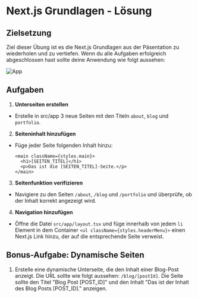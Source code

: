# Next.js Grundlagen - Lösung

## Zielsetzung

Ziel dieser Übung ist es die Next.js Grundlagen aus der Päsentation zu wiederholen und zu vertiefen. Wenn du alle Aufgaben erfolgreich abgeschlossen hast sollte deine Anwendung wie folgt aussehen:

![App](./md_images/nextjs.gif)

## Aufgaben

1. **Unterseiten erstellen**

- Erstelle in src/app 3 neue Seiten mit den Titeln `about`, `blog` und `portfolio`.

2. **Seiteninhalt hinzufügen**

- Füge jeder Seite folgenden Inhalt hinzu:

  ```tsx
  <main className={styles.main}>
    <h1>[SEITEN_TITEL]</h1>
    <p>Das ist die [SEITEN_TITEL]-Seite.</p>
  </main>
  ```

3. **Seitenfunktion verifizieren**

- Navigiere zu den Seiten `/about`, `/blog` und `/portfolio` und überprüfe, ob der Inhalt korrekt angezeigt wird.

4. **Navigation hinzufügen**

- Öffne die Datei `src/app/layout.tsx` und füge innerhalb von jedem `li` Element in dem Container `<ul className={styles.headerMenu}>` einen Next.js Link hinzu, der auf die entsprechende Seite verweist.

## Bonus-Aufgabe: Dynamische Seiten

1. Erstelle eine dynamische Unterseite, die den Inhalt einer Blog-Post anzeigt. Die URL sollte wie folgt aussehen: `/blog/[postId]`. Die Seite sollte den Titel "Blog Post [POST_ID]" und den Inhalt "Das ist der Inhalt des Blog Posts [POST_ID]." anzeigen.